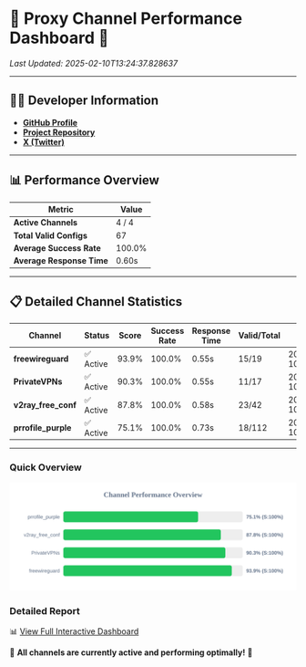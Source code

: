 # 🌟 Proxy Channel Performance Dashboard 🌟

_Last Updated: 2025-02-10T13:24:37.828637_

---

## 👩‍💻 Developer Information

- **[GitHub Profile](https://github.com/4n0nymou3)**  
- **[Project Repository](https://github.com/4n0nymou3/multi-proxy-config-fetcher)**  
- **[X (Twitter)](https://x.com/4n0nymou3)**  

---

## 📊 Performance Overview

| Metric                | Value       |
|-----------------------|-------------|
| **Active Channels**   | 4 / 4       |
| **Total Valid Configs** | 67          |
| **Average Success Rate** | 100.0%      |
| **Average Response Time** | 0.60s       |

---

## 📋 Detailed Channel Statistics

| Channel          | Status     | Score  | Success Rate | Response Time | Valid/Total | Last Success               |
|------------------|------------|--------|--------------|---------------|-------------|----------------------------|
| **freewireguard**  | ✅ Active  | 93.9%  | 100.0% | 0.55s         | 15/19       | 2025-02-10T13:24:37.826853 |
| **PrivateVPNs**  | ✅ Active  | 90.3%  | 100.0% | 0.55s         | 11/17       | 2025-02-10T13:24:37.255432 |
| **v2ray_free_conf**  | ✅ Active  | 87.8%  | 100.0% | 0.58s         | 23/42       | 2025-02-10T13:24:36.670416 |
| **prrofile_purple**  | ✅ Active  | 75.1%  | 100.0% | 0.73s         | 18/112       | 2025-02-10T13:24:36.030498 |

---

### Quick Overview
<div align="center">
  <a href="https://raw.githubusercontent.com/nullluser/NullRepo/refs/heads/main/assets/channel_stats_chart.svg">
    <img src="https://raw.githubusercontent.com/nullluser/NullRepo/refs/heads/main/assets/channel_stats_chart.svg" alt="Source Performance Statistics" width="800">
  </a>
</div>

### Detailed Report
📊 [View Full Interactive Dashboard](https://htmlpreview.github.io/?https://github.com/nullluser/NullRepo/blob/main/assets/performance_report.html)

🎉 **All channels are currently active and performing optimally!** 🎉
